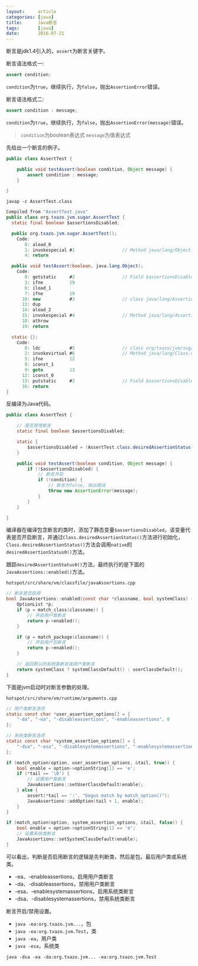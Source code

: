 ```yaml
---
layout:     article
categories: [java]
title:      Java断言
tags:       [java]
date:       2016-07-21
---
```


断言是jdk1.4引入的，`assert`为断言关键字。

断言语法格式一:

```java
assert condition;
```

`condition`为`true`，继续执行，为`false`，抛出`AssertionError`错误。

断言语法格式二:

```java
assert condition : message;
```

`condition`为`true`，继续执行，为`false`，抛出`AssertionError(message)`错误。

> `condition`为boolean表达式
> `message`为值表达式

先给出一个断言的例子。

```java
public class AssertTest {

    public void testAssert(boolean condition, Object message) {
        assert condition : message;
    }

}
```

`javap -c AssertTest.class`

```java
Compiled from "AssertTest.java"
public class org.txazo.jvm.sugar.AssertTest {
  static final boolean $assertionsDisabled;

  public org.txazo.jvm.sugar.AssertTest();
    Code:
       0: aload_0
       1: invokespecial #1                  // Method java/lang/Object."<init>":()V
       4: return

  public void testAssert(boolean, java.lang.Object);
    Code:
       0: getstatic     #2                  // Field $assertionsDisabled:Z
       3: ifne          19
       6: iload_1
       7: ifne          19
      10: new           #3                  // class java/lang/AssertionError
      13: dup
      14: aload_2
      15: invokespecial #4                  // Method java/lang/AssertionError."<init>":(Ljava/lang/Object;)V
      18: athrow
      19: return

  static {};
    Code:
       0: ldc           #5                  // class org/txazo/jvm/sugar/AssertTest
       2: invokevirtual #6                  // Method java/lang/Class.desiredAssertionStatus:()Z
       5: ifne          12
       8: iconst_1
       9: goto          13
      12: iconst_0
      13: putstatic     #2                  // Field $assertionsDisabled:Z
      16: return
}
```

反编译为Java代码。

```java
public class AssertTest {

    // 是否禁用断言
    static final boolean $assertionsDisabled;

    static {
        $assertionsDisabled = !AssertTest.class.desiredAssertionStatus() ? true : false;
    }

    public void testAssert(boolean condition, Object message) {
        if (!$assertionsDisabled) {
            // 断言开启
            if (!condition) {
                // 断言为false, 抛出错误
                throw new AssertionError(message);
            }
        }
    }

}
```

编译器在编译包含断言的类时，添加了静态变量`$assertionsDisabled`，该变量代表是否开启断言，并通过`Class.desiredAssertionStatus()`方法进行初始化，`Class.desiredAssertionStatus()`方法会调用`native`的`desiredAssertionStatus0()`方法。

跟踪`desiredAssertionStatus0()`方法，最终执行的是下面的`JavaAssertions::enabled()`方法。

`hotspot/src/share/vm/classfile/javaAssertions.cpp`

```c
// 断言是否启用
bool JavaAssertions::enabled(const char *classname, bool systemClass) {
    OptionList *p;
    if (p = match_class(classname)) {
        // 开启用户类断言
        return p->enabled();
    }

    if (p = match_package(classname)) {
        // 开启用户包断言
        return p->enabled();
    }

    // 返回默认的系统类断言或用户类断言
    return systemClass ? systemClassDefault() : userClassDefault();
}
```

下面是jvm启动时对断言参数的处理。

`hotspot/src/share/vm/runtime/arguments.cpp`

```c
// 用户类断言选项
static const char *user_assertion_options[] = {
    "-da", "-ea", "-disableassertions", "-enableassertions", 0
};

// 系统类断言选项
static const char *system_assertion_options[] = {
    "-dsa", "-esa", "-disablesystemassertions", "-enablesystemassertions", 0
};

if (match_option(option, user_assertion_options, &tail, true)) {
    bool enable = option->optionString[1] == 'e';
    if (*tail == '\0') {
        // 设置用户类断言
        JavaAssertions::setUserClassDefault(enable);
    } else {
        assert(*tail == ':', "bogus match by match_option()");
        JavaAssertions::addOption(tail + 1, enable);
    }
}

if (match_option(option, system_assertion_options, &tail, false)) {
    bool enable = option->optionString[1] == 'e';
    // 设置系统类断言
    JavaAssertions::setSystemClassDefault(enable);
}
```

可以看出，判断是否启用断言的逻辑是先判断类，然后是包，最后用户类或系统类。

* -ea、-enableassertions，启用用户类断言
* -da、-disableassertions，禁用用户类断言
* -esa、-enablesystemassertions，启用系统类断言
* -dsa、-disablesystemassertions，禁用系统类断言

断言开启/禁用设置。

* `java -ea:org.txazo.jvm...`，包
* `java -ea:org.txazo.jvm.Test`，类
* `java -ea`，用户类
* `java -esa`，系统类

`java -dsa -ea -da:org.txazo.jvm... -ea:org.txazo.jvm.Test`
